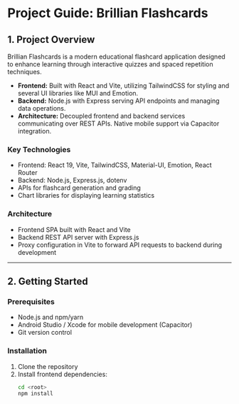 # Project Guide: Brillian Flashcards
## 1. Project Overview

Brillian Flashcards is a modern educational flashcard application designed to enhance learning through interactive quizzes and spaced repetition techniques.

- **Frontend:** Built with React and Vite, utilizing TailwindCSS for styling and several UI libraries like MUI and Emotion.
- **Backend:** Node.js with Express serving API endpoints and managing data operations.
- **Architecture:** Decoupled frontend and backend services communicating over REST APIs. Native mobile support via Capacitor integration.
### Key Technologies
- Frontend: React 19, Vite, TailwindCSS, Material-UI, Emotion, React Router
- Backend: Node.js, Express.js, dotenv
- APIs for flashcard generation and grading
- Chart libraries for displaying learning statistics

### Architecture
- Frontend SPA built with React and Vite
- Backend REST API server with Express.js
- Proxy configuration in Vite to forward API requests to backend during development

---

## 2. Getting Started

### Prerequisites
- Node.js and npm/yarn
- Android Studio / Xcode for mobile development (Capacitor)
- Git version control
### Installation
1. Clone the repository
2. Install frontend dependencies:
   ```bash
   cd <root>
   npm install

